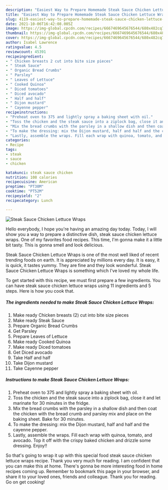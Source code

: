 ```yaml
---
description: "Easiest Way to Prepare Homemade Steak Sauce Chicken Lettuce Wraps"
title: "Easiest Way to Prepare Homemade Steak Sauce Chicken Lettuce Wraps"
slug: 4119-easiest-way-to-prepare-homemade-steak-sauce-chicken-lettuce-wraps
date: 2021-10-06T16:42:08.005Z
image: https://img-global.cpcdn.com/recipes/6667469645676544/680x482cq70/steak-sauce-chicken-lettuce-wraps-recipe-main-photo.jpg
thumbnail: https://img-global.cpcdn.com/recipes/6667469645676544/680x482cq70/steak-sauce-chicken-lettuce-wraps-recipe-main-photo.jpg
cover: https://img-global.cpcdn.com/recipes/6667469645676544/680x482cq70/steak-sauce-chicken-lettuce-wraps-recipe-main-photo.jpg
author: Isabel Lawrence
ratingvalue: 4.5
reviewcount: 45391
recipeingredient:
- " Chicken breasts 2 cut into bite size pieces"
- " Steak Sauce"
- " Organic Bread Crumbs"
- " Parsley"
- " Leaves of Lettuce"
- " Cooked Quinoa"
- " Diced tomatoes"
- " Diced avocado"
- " Half and half"
- " Dijon mustard"
- " Cayenne pepper"
recipeinstructions:
- "Preheat oven to 375 and lightly spray a baking sheet with oil."
- "Toss the chicken and the steak sauce into a ziplock bag, close it and let marinate for 30 minutes in the fridge."
- "Mix the bread crumbs with the parsley in a shallow dish and then coat the chicken with the bread crumb and parsley mix and place on the baking sheet. Bake for 30 minutes."
- "To make the dressing: mix the Dijon mustard, half and half and the cayenne pepper."
- "Lastly, assemble the wraps. Fill each wrap with quinoa, tomato, and avocado. Top it off with the crispy baked chicken and drizzle some dressing. Enjoy!!"
categories:
- Recipe
tags:
- steak
- sauce
- chicken

katakunci: steak sauce chicken 
nutrition: 108 calories
recipecuisine: American
preptime: "PT30M"
cooktime: "PT52M"
recipeyield: "2"
recipecategory: Lunch

---
```



![Steak Sauce Chicken Lettuce Wraps](https://img-global.cpcdn.com/recipes/6667469645676544/680x482cq70/steak-sauce-chicken-lettuce-wraps-recipe-main-photo.jpg)

Hello everybody, I hope you're having an amazing day today. Today, I will show you a way to prepare a distinctive dish, steak sauce chicken lettuce wraps. One of my favorites food recipes. This time, I'm gonna make it a little bit tasty. This is gonna smell and look delicious.



Steak Sauce Chicken Lettuce Wraps is one of the most well liked of recent trending foods on earth. It is appreciated by millions every day. It is easy, it is quick, it tastes yummy. They are fine and they look wonderful. Steak Sauce Chicken Lettuce Wraps is something which I've loved my whole life.


To get started with this recipe, we must first prepare a few ingredients. You can have steak sauce chicken lettuce wraps using 11 ingredients and 5 steps. Here is how you cook that.

<!--inarticleads1-->

##### The ingredients needed to make Steak Sauce Chicken Lettuce Wraps:

1. Make ready  Chicken breasts (2) cut into bite size pieces
1. Make ready  Steak Sauce
1. Prepare  Organic Bread Crumbs
1. Get  Parsley
1. Prepare  Leaves of Lettuce
1. Make ready  Cooked Quinoa
1. Make ready  Diced tomatoes
1. Get  Diced avocado
1. Take  Half and half
1. Take  Dijon mustard
1. Take  Cayenne pepper




<!--inarticleads2-->

##### Instructions to make Steak Sauce Chicken Lettuce Wraps:

1. Preheat oven to 375 and lightly spray a baking sheet with oil.
1. Toss the chicken and the steak sauce into a ziplock bag, close it and let marinate for 30 minutes in the fridge.
1. Mix the bread crumbs with the parsley in a shallow dish and then coat the chicken with the bread crumb and parsley mix and place on the baking sheet. Bake for 30 minutes.
1. To make the dressing: mix the Dijon mustard, half and half and the cayenne pepper.
1. Lastly, assemble the wraps. Fill each wrap with quinoa, tomato, and avocado. Top it off with the crispy baked chicken and drizzle some dressing. Enjoy!!




So that's going to wrap it up with this special food steak sauce chicken lettuce wraps recipe. Thank you very much for reading. I am confident that you can make this at home. There's gonna be more interesting food in home recipes coming up. Remember to bookmark this page in your browser, and share it to your loved ones, friends and colleague. Thank you for reading. Go on get cooking!
